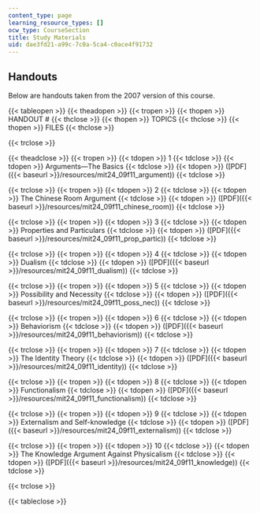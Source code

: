 ```yaml
---
content_type: page
learning_resource_types: []
ocw_type: CourseSection
title: Study Materials
uid: dae3fd21-a99c-7c0a-5ca4-c0ace4f91732
---
```


Handouts
--------

Below are handouts taken from the 2007 version of this course.

{{< tableopen >}}
{{< theadopen >}}
{{< tropen >}}
{{< thopen >}}
HANDOUT #
{{< thclose >}}
{{< thopen >}}
TOPICS
{{< thclose >}}
{{< thopen >}}
FILES
{{< thclose >}}

{{< trclose >}}

{{< theadclose >}}
{{< tropen >}}
{{< tdopen >}}
1
{{< tdclose >}}
{{< tdopen >}}
Arguments—The Basics
{{< tdclose >}}
{{< tdopen >}}
([PDF]({{< baseurl >}}/resources/mit24_09f11_argument))
{{< tdclose >}}

{{< trclose >}}
{{< tropen >}}
{{< tdopen >}}
2
{{< tdclose >}}
{{< tdopen >}}
The Chinese Room Argument
{{< tdclose >}}
{{< tdopen >}}
([PDF]({{< baseurl >}}/resources/mit24_09f11_chinese_room))
{{< tdclose >}}

{{< trclose >}}
{{< tropen >}}
{{< tdopen >}}
3
{{< tdclose >}}
{{< tdopen >}}
Properties and Particulars
{{< tdclose >}}
{{< tdopen >}}
([PDF]({{< baseurl >}}/resources/mit24_09f11_prop_partic))
{{< tdclose >}}

{{< trclose >}}
{{< tropen >}}
{{< tdopen >}}
4
{{< tdclose >}}
{{< tdopen >}}
Dualism
{{< tdclose >}}
{{< tdopen >}}
([PDF]({{< baseurl >}}/resources/mit24_09f11_dualism))
{{< tdclose >}}

{{< trclose >}}
{{< tropen >}}
{{< tdopen >}}
5
{{< tdclose >}}
{{< tdopen >}}
Possibility and Necessity
{{< tdclose >}}
{{< tdopen >}}
([PDF]({{< baseurl >}}/resources/mit24_09f11_poss_nec))
{{< tdclose >}}

{{< trclose >}}
{{< tropen >}}
{{< tdopen >}}
6
{{< tdclose >}}
{{< tdopen >}}
Behaviorism
{{< tdclose >}}
{{< tdopen >}}
([PDF]({{< baseurl >}}/resources/mit24_09f11_behaviorism))
{{< tdclose >}}

{{< trclose >}}
{{< tropen >}}
{{< tdopen >}}
7
{{< tdclose >}}
{{< tdopen >}}
The Identity Theory
{{< tdclose >}}
{{< tdopen >}}
([PDF]({{< baseurl >}}/resources/mit24_09f11_identity))
{{< tdclose >}}

{{< trclose >}}
{{< tropen >}}
{{< tdopen >}}
8
{{< tdclose >}}
{{< tdopen >}}
Functionalism
{{< tdclose >}}
{{< tdopen >}}
([PDF]({{< baseurl >}}/resources/mit24_09f11_functionalism))
{{< tdclose >}}

{{< trclose >}}
{{< tropen >}}
{{< tdopen >}}
9
{{< tdclose >}}
{{< tdopen >}}
Externalism and Self-knowledge
{{< tdclose >}}
{{< tdopen >}}
([PDF]({{< baseurl >}}/resources/mit24_09f11_externalism))
{{< tdclose >}}

{{< trclose >}}
{{< tropen >}}
{{< tdopen >}}
10
{{< tdclose >}}
{{< tdopen >}}
The Knowledge Argument Against Physicalism
{{< tdclose >}}
{{< tdopen >}}
([PDF]({{< baseurl >}}/resources/mit24_09f11_knowledge))
{{< tdclose >}}

{{< trclose >}}

{{< tableclose >}}